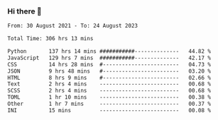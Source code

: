 ### Hi there 👋

<!--
**dominoto/dominoto** is a ✨ _special_ ✨ repository because its `README.md` (this file) appears on your GitHub profile.

Here are some ideas to get you started:

- 🔭 I’m currently working on ...
- 🌱 I’m currently learning ...
- 👯 I’m looking to collaborate on ...
- 🤔 I’m looking for help with ...
- 💬 Ask me about ...
- 📫 How to reach me: ...
- 😄 Pronouns: ...
- ⚡ Fun fact: ...
-->
<!--START_SECTION:waka-->

```txt
From: 30 August 2021 - To: 24 August 2023

Total Time: 306 hrs 13 mins

Python       137 hrs 14 mins ###########--------------   44.82 %
JavaScript   129 hrs 7 mins  ###########--------------   42.17 %
CSS          14 hrs 28 mins  #------------------------   04.73 %
JSON         9 hrs 48 mins   #------------------------   03.20 %
HTML         8 hrs 9 mins    #------------------------   02.66 %
Text         2 hrs 4 mins    -------------------------   00.68 %
SCSS         2 hrs 4 mins    -------------------------   00.68 %
TOML         1 hr 10 mins    -------------------------   00.38 %
Other        1 hr 7 mins     -------------------------   00.37 %
INI          15 mins         -------------------------   00.08 %
```

<!--END_SECTION:waka-->
